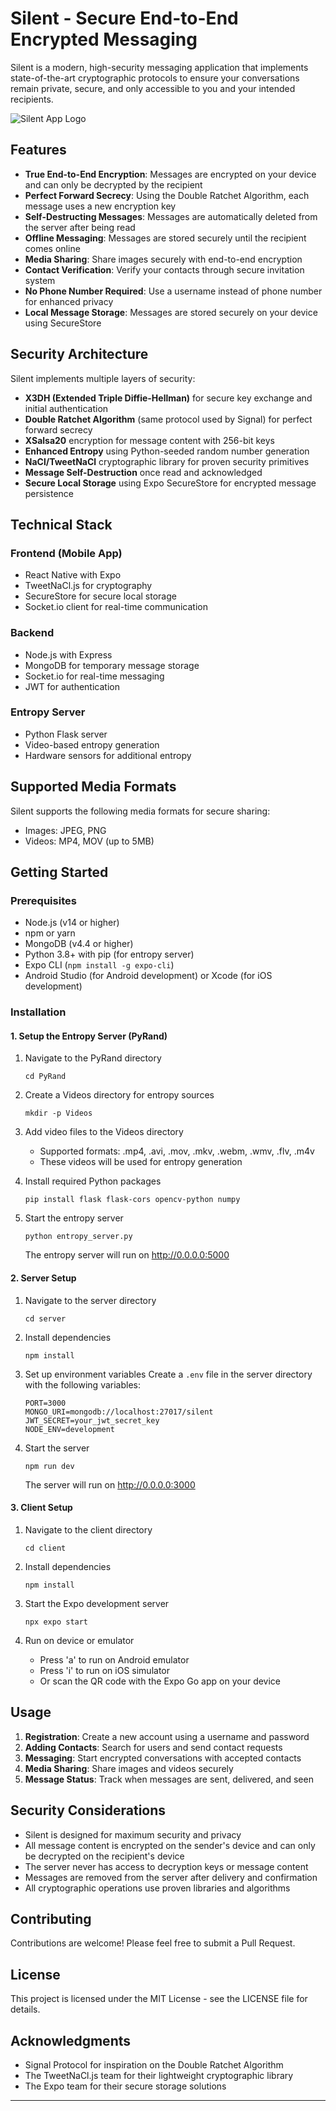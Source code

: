 # Silent - Secure End-to-End Encrypted Messaging

Silent is a modern, high-security messaging application that implements state-of-the-art cryptographic protocols to ensure your conversations remain private, secure, and only accessible to you and your intended recipients.

![Silent App Logo](client/assets/logo.png)

## Features

- **True End-to-End Encryption**: Messages are encrypted on your device and can only be decrypted by the recipient
- **Perfect Forward Secrecy**: Using the Double Ratchet Algorithm, each message uses a new encryption key
- **Self-Destructing Messages**: Messages are automatically deleted from the server after being read
- **Offline Messaging**: Messages are stored securely until the recipient comes online
- **Media Sharing**: Share images securely with end-to-end encryption
- **Contact Verification**: Verify your contacts through secure invitation system
- **No Phone Number Required**: Use a username instead of phone number for enhanced privacy
- **Local Message Storage**: Messages are stored securely on your device using SecureStore

## Security Architecture

Silent implements multiple layers of security:

- **X3DH (Extended Triple Diffie-Hellman)** for secure key exchange and initial authentication
- **Double Ratchet Algorithm** (same protocol used by Signal) for perfect forward secrecy
- **XSalsa20** encryption for message content with 256-bit keys
- **Enhanced Entropy** using Python-seeded random number generation
- **NaCl/TweetNaCl** cryptographic library for proven security primitives
- **Message Self-Destruction** once read and acknowledged
- **Secure Local Storage** using Expo SecureStore for encrypted message persistence

## Technical Stack

### Frontend (Mobile App)

- React Native with Expo
- TweetNaCl.js for cryptography
- SecureStore for secure local storage
- Socket.io client for real-time communication

### Backend

- Node.js with Express
- MongoDB for temporary message storage
- Socket.io for real-time messaging
- JWT for authentication

### Entropy Server

- Python Flask server
- Video-based entropy generation
- Hardware sensors for additional entropy

## Supported Media Formats

Silent supports the following media formats for secure sharing:

- Images: JPEG, PNG
- Videos: MP4, MOV (up to 5MB)

## Getting Started

### Prerequisites

- Node.js (v14 or higher)
- npm or yarn
- MongoDB (v4.4 or higher)
- Python 3.8+ with pip (for entropy server)
- Expo CLI (`npm install -g expo-cli`)
- Android Studio (for Android development) or Xcode (for iOS development)

### Installation

#### 1. Setup the Entropy Server (PyRand)

1. Navigate to the PyRand directory

   ```
   cd PyRand
   ```

2. Create a Videos directory for entropy sources

   ```
   mkdir -p Videos
   ```

3. Add video files to the Videos directory

   - Supported formats: .mp4, .avi, .mov, .mkv, .webm, .wmv, .flv, .m4v
   - These videos will be used for entropy generation

4. Install required Python packages

   ```
   pip install flask flask-cors opencv-python numpy
   ```

5. Start the entropy server

   ```
   python entropy_server.py
   ```

   The entropy server will run on http://0.0.0.0:5000

#### 2. Server Setup

1. Navigate to the server directory

   ```
   cd server
   ```

2. Install dependencies

   ```
   npm install
   ```

3. Set up environment variables
   Create a `.env` file in the server directory with the following variables:

   ```
   PORT=3000
   MONGO_URI=mongodb://localhost:27017/silent
   JWT_SECRET=your_jwt_secret_key
   NODE_ENV=development
   ```

4. Start the server

   ```
   npm run dev
   ```

   The server will run on http://0.0.0.0:3000

#### 3. Client Setup

1. Navigate to the client directory

   ```
   cd client
   ```

2. Install dependencies

   ```
   npm install
   ```

3. Start the Expo development server

   ```
   npx expo start
   ```

4. Run on device or emulator
   - Press 'a' to run on Android emulator
   - Press 'i' to run on iOS simulator
   - Or scan the QR code with the Expo Go app on your device

## Usage

1. **Registration**: Create a new account using a username and password
2. **Adding Contacts**: Search for users and send contact requests
3. **Messaging**: Start encrypted conversations with accepted contacts
4. **Media Sharing**: Share images and videos securely
5. **Message Status**: Track when messages are sent, delivered, and seen

## Security Considerations

- Silent is designed for maximum security and privacy
- All message content is encrypted on the sender's device and can only be decrypted on the recipient's device
- The server never has access to decryption keys or message content
- Messages are removed from the server after delivery and confirmation
- All cryptographic operations use proven libraries and algorithms

## Contributing

Contributions are welcome! Please feel free to submit a Pull Request.

## License

This project is licensed under the MIT License - see the LICENSE file for details.

## Acknowledgments

- Signal Protocol for inspiration on the Double Ratchet Algorithm
- The TweetNaCl.js team for their lightweight cryptographic library
- The Expo team for their secure storage solutions

---
